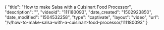 {
    "title": "How to make Salsa with a Cuisinart Food Processor",
    "description": "",
    "videoid": "111180093",
    "date_created": "1502923850",
    "date_modified": "1504532258",
    "type": "captivate",
    "layout": "video",
    "url": "\/v\/how-to-make-salsa-with-a-cuisinart-food-processor\/111180093"
}